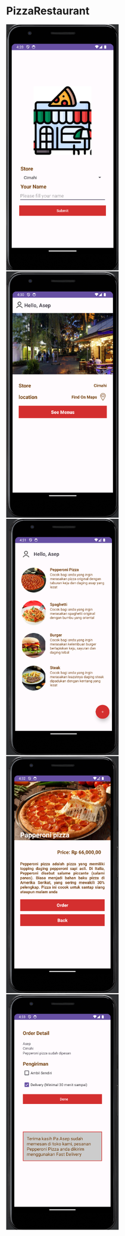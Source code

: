 # PizzaRestaurant
<div style="width: 60%; height: 60%">
  
![login](https://github.com/wildansofhal/PizzaRestaurant/blob/master/Img/1.png) 
![login](https://github.com/wildansofhal/PizzaRestaurant/blob/master/Img/2.png)
![login](https://github.com/wildansofhal/PizzaRestaurant/blob/master/Img/3.png)
![login](https://github.com/wildansofhal/PizzaRestaurant/blob/master/Img/4.png)
![login](https://github.com/wildansofhal/PizzaRestaurant/blob/master/Img/5.png) 

</div>

